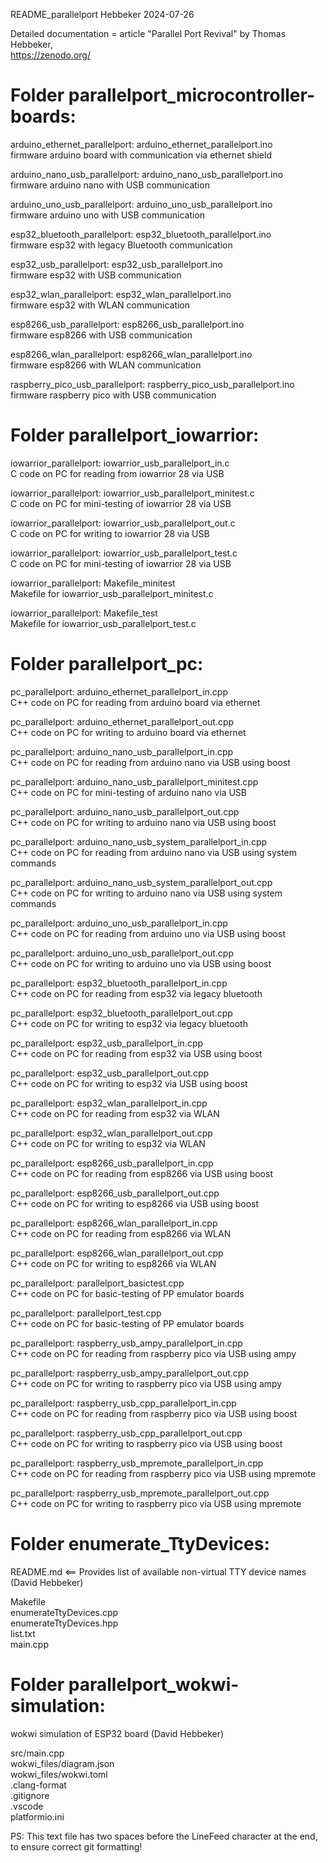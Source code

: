   
README_parallelport                                    Hebbeker   2024-07-26  
  
  
  
Detailed documentation = article "Parallel Port Revival" by Thomas Hebbeker,  
https://zenodo.org/  
  
  
  
Folder parallelport_microcontroller-boards:  
===========================================  
  
  
arduino_ethernet_parallelport: arduino_ethernet_parallelport.ino  
  firmware arduino board with communication via ethernet shield  
  
arduino_nano_usb_parallelport: arduino_nano_usb_parallelport.ino  
  firmware arduino nano with USB communication  
  
arduino_uno_usb_parallelport: arduino_uno_usb_parallelport.ino  
  firmware arduino uno with USB communication  
  
esp32_bluetooth_parallelport: esp32_bluetooth_parallelport.ino  
  firmware esp32 with legacy Bluetooth communication  
  
esp32_usb_parallelport: esp32_usb_parallelport.ino  
  firmware esp32 with USB communication  
  
esp32_wlan_parallelport: esp32_wlan_parallelport.ino  
  firmware esp32 with WLAN communication  
  
esp8266_usb_parallelport: esp8266_usb_parallelport.ino  
  firmware esp8266 with USB communication  
  
esp8266_wlan_parallelport: esp8266_wlan_parallelport.ino  
  firmware esp8266 with WLAN communication  
  
raspberry_pico_usb_parallelport: raspberry_pico_usb_parallelport.ino  
  firmware raspberry pico with USB communication  
    
  
  
Folder parallelport_iowarrior:  
==============================  
  
  
iowarrior_parallelport: iowarrior_usb_parallelport_in.c  
  C code on PC for reading from iowarrior 28 via USB  
  
iowarrior_parallelport: iowarrior_usb_parallelport_minitest.c  
  C code on PC for mini-testing of iowarrior 28 via USB  
  
iowarrior_parallelport: iowarrior_usb_parallelport_out.c  
  C code on PC for writing to iowarrior 28 via USB  
  
iowarrior_parallelport: iowarrior_usb_parallelport_test.c  
  C code on PC for mini-testing of iowarrior 28 via USB  
  
iowarrior_parallelport: Makefile_minitest  
  Makefile for iowarrior_usb_parallelport_minitest.c  
  
iowarrior_parallelport: Makefile_test  
  Makefile for iowarrior_usb_parallelport_test.c  
  
  
  
Folder parallelport_pc:  
=======================  
  
  
  
pc_parallelport: arduino_ethernet_parallelport_in.cpp  
  C++ code on PC for reading from arduino board via ethernet  
  
pc_parallelport: arduino_ethernet_parallelport_out.cpp  
  C++ code on PC for writing to arduino board via ethernet  
  
pc_parallelport: arduino_nano_usb_parallelport_in.cpp  
  C++ code on PC for reading from arduino nano via USB using boost  
  
pc_parallelport: arduino_nano_usb_parallelport_minitest.cpp  
  C++ code on PC for mini-testing of arduino nano via USB  
  
pc_parallelport: arduino_nano_usb_parallelport_out.cpp  
  C++ code on PC for writing to arduino nano via USB using boost  
  
pc_parallelport: arduino_nano_usb_system_parallelport_in.cpp  
  C++ code on PC for reading from arduino nano via USB using system commands  
  
pc_parallelport: arduino_nano_usb_system_parallelport_out.cpp  
  C++ code on PC for writing to arduino nano via USB using system commands  
  
pc_parallelport: arduino_uno_usb_parallelport_in.cpp  
  C++ code on PC for reading from arduino uno via USB using boost  
    
pc_parallelport: arduino_uno_usb_parallelport_out.cpp  
  C++ code on PC for writing to arduino uno via USB using boost  
  
pc_parallelport: esp32_bluetooth_parallelport_in.cpp  
  C++ code on PC for reading from esp32 via legacy bluetooth  
  
pc_parallelport: esp32_bluetooth_parallelport_out.cpp  
  C++ code on PC for writing to esp32 via legacy bluetooth  
  
pc_parallelport: esp32_usb_parallelport_in.cpp  
  C++ code on PC for reading from esp32 via USB using boost  
  
pc_parallelport: esp32_usb_parallelport_out.cpp  
  C++ code on PC for writing to esp32 via USB using boost  
  
pc_parallelport: esp32_wlan_parallelport_in.cpp  
  C++ code on PC for reading from esp32 via WLAN  
  
pc_parallelport: esp32_wlan_parallelport_out.cpp  
  C++ code on PC for writing to esp32 via WLAN  
  
pc_parallelport: esp8266_usb_parallelport_in.cpp  
  C++ code on PC for reading from esp8266 via USB using boost  
  
pc_parallelport: esp8266_usb_parallelport_out.cpp  
  C++ code on PC for writing to esp8266 via USB using boost  
  
pc_parallelport: esp8266_wlan_parallelport_in.cpp  
  C++ code on PC for reading from esp8266 via WLAN  
  
pc_parallelport: esp8266_wlan_parallelport_out.cpp  
  C++ code on PC for writing to esp8266 via WLAN  
  
pc_parallelport: parallelport_basictest.cpp  
  C++ code on PC for basic-testing of PP emulator boards  
  
pc_parallelport: parallelport_test.cpp  
  C++ code on PC for basic-testing of PP emulator boards  
  
pc_parallelport: raspberry_usb_ampy_parallelport_in.cpp  
   C++ code on PC for reading from raspberry pico via USB using ampy  
  
pc_parallelport: raspberry_usb_ampy_parallelport_out.cpp  
   C++ code on PC for writing to raspberry pico via USB using ampy  
     
pc_parallelport: raspberry_usb_cpp_parallelport_in.cpp  
   C++ code on PC for reading from raspberry pico via USB using boost  
  
pc_parallelport: raspberry_usb_cpp_parallelport_out.cpp  
   C++ code on PC for writing to raspberry pico via USB using boost  
  
pc_parallelport: raspberry_usb_mpremote_parallelport_in.cpp  
   C++ code on PC for reading from raspberry pico via USB using mpremote  
  
pc_parallelport: raspberry_usb_mpremote_parallelport_out.cpp  
   C++ code on PC for writing to raspberry pico via USB using mpremote  
     
     
     
Folder enumerate_TtyDevices:  
============================  
  
README.md    <==  Provides list of available non-virtual TTY device names (David Hebbeker)  
  
Makefile  
enumerateTtyDevices.cpp  
enumerateTtyDevices.hpp  
list.txt  
main.cpp  
  
  
  
Folder parallelport_wokwi-simulation:  
=====================================  
  
wokwi simulation of ESP32 board (David Hebbeker)  
  
src/main.cpp  
wokwi_files/diagram.json  
wokwi_files/wokwi.toml  
.clang-format  
.gitignore  
.vscode  
platformio.ini  
  
  
  
PS: This text file has two spaces before the LineFeed character at the end, to ensure correct git formatting!
